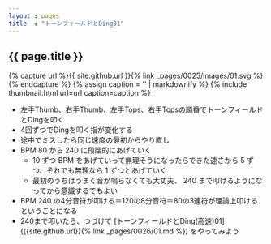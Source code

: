 ```yaml
---
layout : pages
title  : "トーンフィールドとDing01"
---
```


## {{ page.title }}

{% capture url %}{{ site.github.url }}{% link _pages/0025/images/01.svg %}{% endcapture %}
{% assign caption = '' | markdownify %}
{% include thumbnail.html url=url caption=caption %}


* 左手Thumb、右手Thumb、左手Tops、右手Topsの順番でトーンフィールドとDingを叩く
* 4回ずつでDingを叩く指が変化する
* 途中でミスしたら同じ速度の最初からやり直し
* BPM 80 から 240 に段階的にあげていく
  * 10 ずつ BPM をあげていって無理そうになったらできた速さから 5 ずつ、それでも無理なら 1 ずつとあげていく
  * 最初のうちはうまく音が鳴らなくても大丈夫、 240 まで叩けるようになってから意識するでもよい
* BPM 240 の4分音符が叩ける＝120の8分音符＝80の3連符が理論上叩けるということになる
* 240まで叩いたら、つづけて [トーンフィールドとDing(高速)01]({{site.github.url}}{% link _pages/0026/01.md %}) をやってみよう
